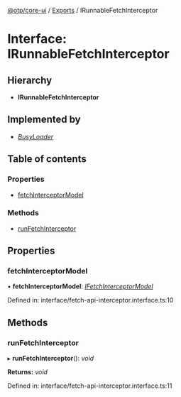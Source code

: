 [@otp/core-ui](../README.md) / [Exports](../modules.md) / IRunnableFetchInterceptor

# Interface: IRunnableFetchInterceptor

## Hierarchy

* **IRunnableFetchInterceptor**

## Implemented by

* [*BusyLoader*](../classes/busyloader.md)

## Table of contents

### Properties

- [fetchInterceptorModel](irunnablefetchinterceptor.md#fetchinterceptormodel)

### Methods

- [runFetchInterceptor](irunnablefetchinterceptor.md#runfetchinterceptor)

## Properties

### fetchInterceptorModel

• **fetchInterceptorModel**: [*IFetchInterceptorModel*](ifetchinterceptormodel.md)

Defined in: interface/fetch-api-interceptor.interface.ts:10

## Methods

### runFetchInterceptor

▸ **runFetchInterceptor**(): *void*

**Returns:** *void*

Defined in: interface/fetch-api-interceptor.interface.ts:11
